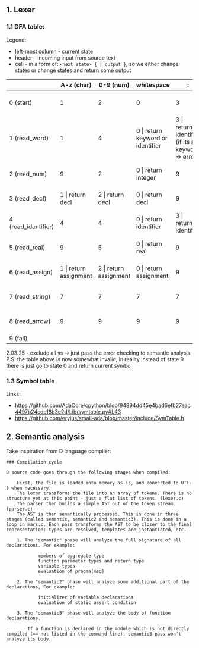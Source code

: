 ## 1. Lexer

### 1.1 DFA table:

Legend:
- left-most column - current state
- header - incoming input from source text
- cell - in a form of: `<next state> { | output }`, so we either change states or change states and return some output

|                     | A-z (char)             | 0-9 (num)              | whitespace                        | :                                                  | =   | (                                 | )                                 | ,                                 | .                                 | [                                 | ]                                 | "                  | >                 |
| ------------------- | ---------------------- | ---------------------- | --------------------------------- | -------------------------------------------------- | --- | --------------------------------- | --------------------------------- | --------------------------------- | --------------------------------- | --------------------------------- | --------------------------------- | ------------------ | ----------------- |
| 0 (start)           | 1                      | 2                      | 0                                 | 3                                                  | 8   | 0 \| return rbracket              | 0 \| return lbracket              | 0 \| return comma                 | 0 \| return method_acess          | 0 \| return lsbracket             | 0 \| return rsbracket             | 7                  | 9                 |
| 1 (read_word)       | 1                      | 4                      | 0 \| return keyword or identifier | 3 \| return identifier (if its a keyword -> error) | 9   | 0 \| return keyword or identifier | 0 \| return keyword or identifier | 0 \| return keyword or identifier | 0 \| return keyword or identifier | 0 \| return keyword or identifier | 0 \| return keyword or identifier | 7                  | 9                 |
| 2 (read_num)        | 9                      | 2                      | 0 \| return integer               | 9                                                  | 9   | 9                                 | 0 \| return integer               | 0 \| return integer               | 5                                 | 9                                 | 0 \| return integer               | 9                  | 9                 |
| 3 (read_decl)       | 1 \| return decl       | 2 \| return decl       | 0 \| return decl                  | 9                                                  | 6   | 9                                 | 9                                 | 9                                 | 9                                 | 9                                 | 9                                 | 7 \| return decl   | 9                 |
| 4 (read_identifier) | 4                      | 4                      | 0 \| return identifier            | 3 \| return identifier                             | 9   | 0 \| return identifier            | 0 \| return identifier            | 0 \| return identifier            | 0 \| return identifier            | 0 \| return identifier            | 0 \| return identifier            | 9                  | 9                 |
| 5 (read_real)       | 9                      | 5                      | 0 \| return real                  | 9                                                  | 9   | 9                                 | 0 \| return real                  | 0 \| return real                  | 9                                 | 0 \| return real                  | 9                                 | 9                  | 9                 |
| 6 (read_assign)     | 1 \| return assignment | 2 \| return assignment | 0 \| return assignment            | 9                                                  | 9   | 9                                 | 9                                 | 9                                 | 9                                 | 9                                 | 9                                 | 7 \| return assign | 9                 |
| 7 (read_string)     | 7                      | 7                      | 7                                 | 7                                                  | 7   | 7                                 | 7                                 | 7                                 | 7                                 | 7                                 | 7                                 | 0 \| return string | 7                 |
| 8 (read_arrow)      | 9                      | 9                      | 9                                 | 9                                                  | 9   | 9                                 | 9                                 | 9                                 | 9                                 | 9                                 | 9                                 | 9                  | 0 \| return arrow |
| 9 (fail)            |                        |                        |                                   |                                                    |     |                                   |                                   |                                   |                                   |                                   |                                   |                    |                   |

2.03.25 - exclude all `9`s -> just pass the error checking to semantic analysis
P.S. the table above is now somewhat invalid, in reality instead of state 9 there is just go to state 0 and return current symbol

### 1.3 Symbol table

Links:
- https://github.com/AdaCore/cpython/blob/94894dd45e4bad6efb27eac4497b24cdc18b3e2d/Lib/symtable.py#L43
- https://github.com/eryjus/small-ada/blob/master/include/SymTable.h

## 2. Semantic analysis

Take inspiration from D language compiler:

```
### Compilation cycle

D source code goes through the following stages when compiled:

    First, the file is loaded into memory as-is, and converted to UTF-8 when necessary.
    The lexer transforms the file into an array of tokens. There is no structure yet at this point - just a flat list of tokens. (lexer.c)
    The parser then builds a simple AST out of the token stream. (parser.c)
    The AST is then semantically processed. This is done in three stages (called semantic, semantic2 and semantic3). This is done in a loop in mars.c. Each pass transforms the AST to be closer to the final representation: types are resolved, templates are instantiated, etc.

    1. The "semantic" phase will analyze the full signature of all declarations. For example:

            members of aggregate type
            function parameter types and return type
            variable types
            evaluation of pragma(msg)

    2. The "semantic2" phase will analyze some additional part of the declarations, For example:

            initializer of variable declarations
            evaluation of static assert condition

    3. The "semantic3" phase will analyze the body of function declarations.

        If a function is declared in the module which is not directly compiled (== not listed in the command line), semantic3 pass won't analyze its body.
```